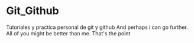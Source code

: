 # Git_Github
Tutoriales y practica personal de git y github
And perhaps i can go further.
All of you might be better than me. That's the point
